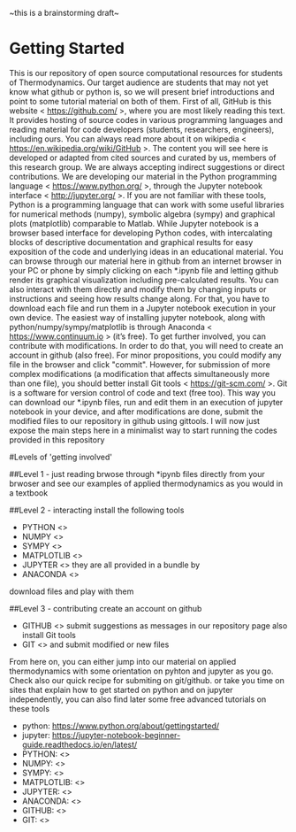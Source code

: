 ~this is a brainstorming draft~

# Getting Started

This is our repository of open source computational resources for students of Thermodynamics. Our target audience are students that may not yet know what github or python is, so we will present brief introductions and point to some tutorial material on both of them.
First of all, GitHub is this website < https://github.com/ >, where you are most likely reading this text. It provides hosting of source codes in various programming languages and reading material for code developers (students, researchers, engineers), including ours. You can always read more about it on wikipedia < https://en.wikipedia.org/wiki/GitHub >.
The content you will see here is developed or adapted from cited sources and curated by us, members of this research group. We are always accepting indirect suggestions or direct contributions.
We are developing our material in the Python programming language < https://www.python.org/ >, through the Jupyter notebook interface < http://jupyter.org/ >. If you are not familiar with these tools, Python is a programming language that can work with some useful libraries for numerical methods (numpy), symbolic algebra (sympy) and graphical plots (matplotlib) comparable to Matlab. While Jupyter notebook is a browser based interface for developing Python codes, with intercalating blocks of descriptive documentation and graphical results for easy exposition of the code and underlying ideas in an educational material. You can browse through our material here in github from an internet browser in your PC or phone by simply clicking on each *.ipynb file and letting github render its graphical visualization including pre-calculated results. You can also interact with them directly and modify them by changing inputs or instructions and seeing how results change along. For that, you have to download each file and run them in a Jupyter notebook execution in your own device. The easiest way of installing jupyter notebook, along with python/numpy/sympy/matplotlib is through Anaconda < https://www.continuum.io > (it’s free). To get further involved, you can contribute with modifications. In order to do that, you will need to create an account in github (also free). For minor propositions, you could modify any file in the browser and click "commit". However, for submission of more complex modifications (a modification that affects simultaneously more than one file), you should better install Git tools < https://git-scm.com/ >. Git is a software for version control of code and text (free too). This way you can download our *.ipynb files, run and edit them in an execution of jupyter notebook in your device, and after modifications are done, submit the modified files to our repository in github using gittools.
I will now just expose the main steps here in a minimalist way to start running the codes provided in this repository
     
  
#Levels of 'getting involved'

##Level 1 - just reading
brwose through \*ipynb files directly from your brwoser and see our examples of applied thermodynamics as you would in a textbook

##Level 2 - interacting
install the following tools
* PYTHON <>
* NUMPY <>
* SYMPY <>
* MATPLOTLIB <>
* JUPYTER <>
they are all provided in a bundle by 
* ANACONDA <>

download files and play with them

##Level 3 - contributing
create an account on github
* GITHUB <>
submit suggestions as messages in our repository page
also install Git tools
* GIT <>
and submit modified or new files

From here on, you can either jump into our material on applied thermodynamics with some orientation on pyhton and jupyter as you go. Check also our quick recipe for submiting on git/github.
or take you time on sites that explain how to get started on python and on jupyter independently,
you can also find later some free advanced tutorials on these tools
* python: https://www.python.org/about/gettingstarted/  
* jupyter: https://jupyter-notebook-beginner-guide.readthedocs.io/en/latest/ 
* PYTHON: <>
* NUMPY: <>
* SYMPY: <>
* MATPLOTLIB: <>
* JUPYTER: <>
* ANACONDA: <>
* GITHUB: <>
* GIT: <>
